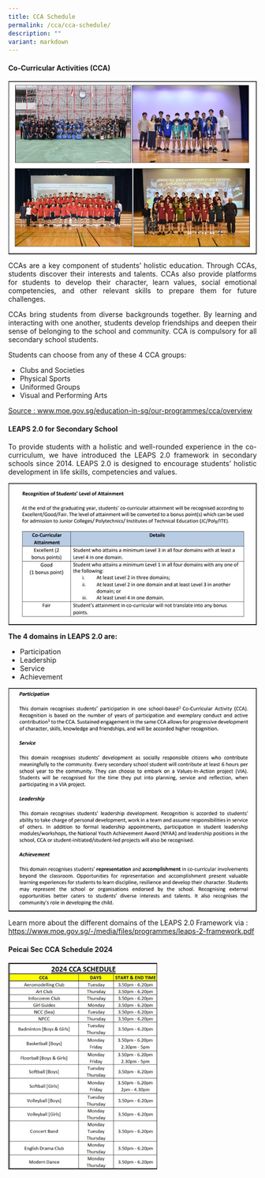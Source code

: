 ```yaml
---
title: CCA Schedule
permalink: /cca/cca-schedule/
description: ""
variant: markdown
---
```

<h4><strong>Co-Curricular Activities (CCA)</strong></h4>
<table style="border-collapse: collapse; width: 100%;" border="1">
<tbody>
<tr>
<td style="width: 80%;"><img src="/images/CCA_image_1v.jpg"></td>
</tr>
</tbody>
</table>
<p></p><p align="justify">CCAs are a key component of students’ holistic education. Through CCAs, students discover their interests and talents. CCAs also provide platforms for students to develop their character, learn values, social emotional competencies, and other relevant skills to prepare them for future challenges.</p>
<p></p><p align="justify">CCAs bring students from diverse backgrounds together. By learning and interacting with one another, students develop friendships and deepen their sense of belonging to the school and community. CCA is compulsory for all secondary school students. </p>
<p>Students can choose from any of these 4 CCA groups:</p>
<ul>
<li>Clubs and Societies</li>
<li>Physical Sports</li>
<li>Uniformed Groups</li>
<li>Visual and Performing Arts</li>
</ul>
<p><a rel="noopener" target="_blank" href="https://www.moe.gov.sg/education-in-sg/our-programmes/cca/overview">Source : www.moe.gov.sg/education-in-sg/our-programmes/cca/overview</a>
</p><h4>LEAPS 2.0 for Secondary School</h4>
<p></p><p align="justify">To provide students with a holistic and well-rounded experience in the co-curriculum, we have introduced the LEAPS 2.0 framework in secondary schools since 2014. LEAPS 2.0 is designed to encourage students’ holistic development in life skills, competencies and values.</p>
<table style="border-collapse: collapse; width: 100%;" border="1">
<tbody>
<tr>
<td style="width: 100%;"><img src="/images/CCA_image_2.jpg"></td>
</tr>
</tbody>
</table>
<p><b>The 4 domains in LEAPS 2.0 are:</b></p>
<ul>
<li>Participation</li>
<li>Leadership</li>
<li>Service</li>
<li>Achievement</li>
</ul>
<table style="border-collapse: collapse; width: 100%;" border="1">
<tbody>
<tr>
<td style="width: 100%;"><img src="/images/CCA_image_3.jpg"></td>
</tr>
</tbody>
</table>
<p>Learn more about the different domains of the LEAPS 2.0 Framework via  : <a rel="noopener" target="_blank" href="https://www.moe.gov.sg/-/media/files/programmes/leaps-2-framework.pdf"> https://www.moe.gov.sg/-/media/files/programmes/leaps-2-framework.pdf</a></p>
<h4><strong>Peicai Sec CCA Schedule 2024   </strong></h4>
<img src="/images/CCA_image_4.jpg" style="width: 60%;">